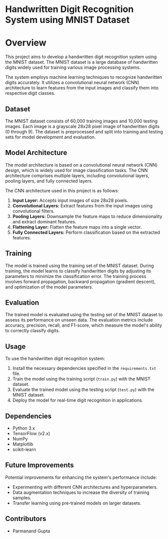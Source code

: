 # Handwritten Digit Recognition System using MNIST Dataset

# Overview

This project aims to develop a handwritten digit recognition system using the MNIST dataset. The MNIST dataset is a large database of handwritten digits widely used for training various image processing systems.

The system employs machine learning techniques to recognize handwritten digits accurately. It utilizes a convolutional neural network (CNN) architecture to learn features from the input images and classify them into respective digit classes.

## Dataset

The MNIST dataset consists of 60,000 training images and 10,000 testing images. Each image is a grayscale 28x28 pixel image of handwritten digits (0 through 9). The dataset is preprocessed and split into training and testing sets for model development and evaluation.

## Model Architecture

The model architecture is based on a convolutional neural network (CNN) design, which is widely used for image classification tasks. The CNN architecture comprises multiple layers, including convolutional layers, pooling layers, and fully connected layers.

The CNN architecture used in this project is as follows:

1. **Input Layer:** Accepts input images of size 28x28 pixels.
2. **Convolutional Layers:** Extract features from the input images using convolutional filters.
3. **Pooling Layers:** Downsample the feature maps to reduce dimensionality and extract dominant features.
4. **Flattening Layer:** Flatten the feature maps into a single vector.
5. **Fully Connected Layers:** Perform classification based on the extracted features.

## Training

The model is trained using the training set of the MNIST dataset. During training, the model learns to classify handwritten digits by adjusting its parameters to minimize the classification error. The training process involves forward propagation, backward propagation (gradient descent), and optimization of the model parameters.

## Evaluation

The trained model is evaluated using the testing set of the MNIST dataset to assess its performance on unseen data. The evaluation metrics include accuracy, precision, recall, and F1-score, which measure the model's ability to correctly classify digits.

## Usage

To use the handwritten digit recognition system:

1. Install the necessary dependencies specified in the `requirements.txt` file.
2. Train the model using the training script (`train.py`) with the MNIST dataset.
3. Evaluate the trained model using the testing script (`test.py`) with the MNIST dataset.
4. Deploy the model for real-time digit recognition in applications.

## Dependencies

- Python 3.x
- TensorFlow (v2.x)
- NumPy
- Matplotlib
- scikit-learn

## Future Improvements

Potential improvements for enhancing the system's performance include:

- Experimenting with different CNN architectures and hyperparameters.
- Data augmentation techniques to increase the diversity of training samples.
- Transfer learning using pre-trained models on larger datasets.

## Contributors

- Parmanand Gupta
